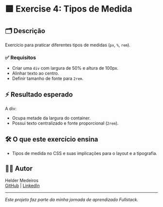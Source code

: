 # 🟦 Exercise 4: Tipos de Medida

## 🗂️ Descrição
Exercício para praticar diferentes tipos de medidas (`px`, `%`, `rem`).

### ✅ Requisitos
- Criar uma `div` com largura de 50% e altura de 100px.
- Alinhar texto ao centro.
- Definir tamanho de fonte para `2rem`.

## ⚡ Resultado esperado
A div:
- Ocupa metade da largura do container.
- Possui texto centralizado e fonte proporcional (`2rem`).

## 🛠️ O que este exercício ensina
- Tipos de medida no CSS e suas implicações para o layout e a tipografia.

## 👨‍💻 Autor

Helder Medeiros  
[GitHub](https://github.com/mr-nobody33) | [LinkedIn](https://www.linkedin.com/in/helder-medeiros-739973159/)

---

*Este projeto faz parte da minha jornada de aprendizado Fullstack.*